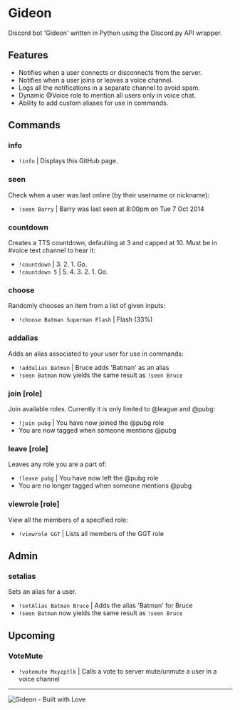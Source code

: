 # Gideon
Discord bot 'Gideon' written in Python using the Discord.py API wrapper.

## Features
- Notifies when a user connects or disconnects from the server.
- Notifies when a user joins or leaves a voice channel.
- Logs all the notifications in a separate channel to avoid spam.
- Dynamic @Voice role to mention all users only in voice chat.
- Ability to add custom aliases for use in commands.

## Commands

### info
- `!info` | Displays this GitHub page.


### seen
Check when a user was last online (by their username or nickname):
- `!seen Barry` | Barry was last seen at 8:00pm on Tue 7 Oct 2014


### countdown
Creates a TTS countdown, defaulting at 3 and capped at 10. Must be in #voice text channel to hear it:
- `!countdown` | 3. 2. 1. Go.
- `!countdown 5` | 5. 4. 3. 2. 1. Go. 


### choose
Randomly chooses an item from a list of given inputs:
- `!choose Batman Superman Flash` | Flash (33%)


### addalias
Adds an alias associated to your user for use in commands:
- `!addalias Batman` | Bruce adds 'Batman' as an alias
- `!seen Batman` now yields the same result as `!seen Bruce`


### join [role]
Join available roles. Currently it is only limited to @league and @pubg:
- `!join pubg` | You have now joined the @pubg role
- You are now tagged when someone mentions @pubg


### leave [role]
Leaves any role you are a part of:
- `!leave pubg` | You have now left the @pubg role
- You are no longer tagged when someone mentions @pubg


### viewrole [role]
View all the members of a specified role:
- `!viewrole GGT` | Lists all members of the GGT role


## Admin

### setalias
Sets an alias for a user.
- `!setAlias Batman Bruce` | Adds the alias 'Batman' for Bruce
- `!seen Batman` now yields the same result as `!seen Bruce`


## Upcoming

### VoteMute
- `!votemute Mxyzptlk` | Calls a vote to server mute/unmute a user in a voice channel


 - - - -
 ![Gideon - Built with Love](http://forthebadge.com/images/featured/featured-built-with-love.svg)
